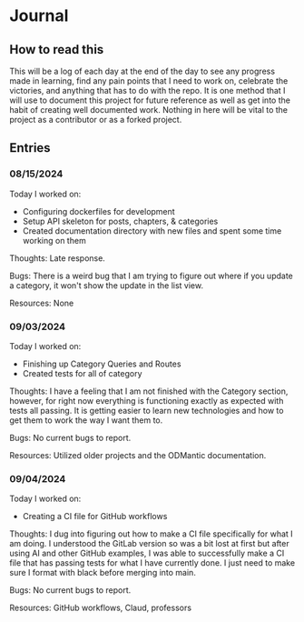 # Journal 

## How to read this

This will be a log of each day at the end of the day to see any progress made in learning, find
any pain points that I need to work on, celebrate the victories, and anything that has to do with
the repo. It is one method that I will use to document this project for future reference as well
as get into the habit of creating well documented work. Nothing in here will be vital to the project
as a contributor or as a forked project. 

## Entries

### 08/15/2024

Today I worked on:

* Configuring dockerfiles for development 
* Setup API skeleton for posts, chapters, & categories
* Created documentation directory with new files and spent some time working on them

Thoughts: Late response.

Bugs: There is a weird bug that I am trying to figure out where if you update a category, it won't show 
the update in the list view. 

Resources: None

### 09/03/2024

Today I worked on:

* Finishing up Category Queries and Routes
* Created tests for all of category

Thoughts: I have a feeling that I am not finished with the Category section, however, for right now everything
is functioning exactly as expected with tests all passing. It is getting easier to learn new technologies and how
to get them to work the way I want them to.

Bugs: No current bugs to report.

Resources: Utilized older projects and the ODMantic documentation.

### 09/04/2024

Today I worked on:

* Creating a CI file for GitHub workflows

Thoughts: I dug into figuring out how to make a CI file specifically for what I am doing. I understood the GitLab
version so was a bit lost at first but after using AI and other GitHub examples, I was able to successfully make a 
CI file that has passing tests for what I have currently done. I just need to make sure I format with black before 
merging into main.

Bugs: No current bugs to report.

Resources: GitHub workflows, Claud, professors